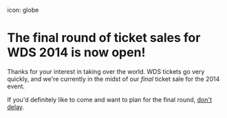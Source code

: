 icon: globe

# The final round of ticket sales for WDS 2014 is now open!

Thanks for your interest in taking over the world. WDS tickets go very quickly, and we're currently in the midst of our <em>final</em> ticket sale for the 2014 event.

If you'd definitely like to come and want to plan for the final round, <a href="http://wds2014.eventbrite.com">don't delay</a>.



